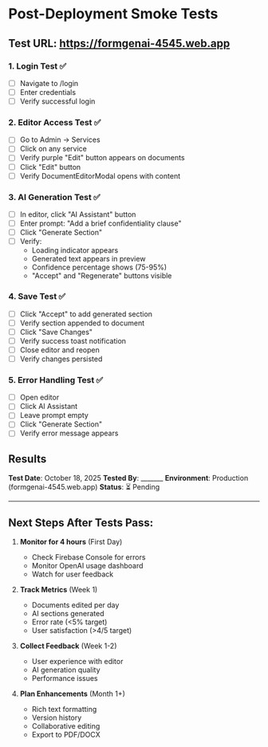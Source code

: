 # Post-Deployment Smoke Tests

## Test URL: https://formgenai-4545.web.app

### 1. Login Test ✅
- [ ] Navigate to /login
- [ ] Enter credentials
- [ ] Verify successful login

### 2. Editor Access Test ✅
- [ ] Go to Admin → Services
- [ ] Click on any service
- [ ] Verify purple "Edit" button appears on documents
- [ ] Click "Edit" button
- [ ] Verify DocumentEditorModal opens with content

### 3. AI Generation Test ✅
- [ ] In editor, click "AI Assistant" button
- [ ] Enter prompt: "Add a brief confidentiality clause"
- [ ] Click "Generate Section"
- [ ] Verify:
  - Loading indicator appears
  - Generated text appears in preview
  - Confidence percentage shows (75-95%)
  - "Accept" and "Regenerate" buttons visible

### 4. Save Test ✅
- [ ] Click "Accept" to add generated section
- [ ] Verify section appended to document
- [ ] Click "Save Changes"
- [ ] Verify success toast notification
- [ ] Close editor and reopen
- [ ] Verify changes persisted

### 5. Error Handling Test ✅
- [ ] Open editor
- [ ] Click AI Assistant
- [ ] Leave prompt empty
- [ ] Click "Generate Section"
- [ ] Verify error message appears

## Results

**Test Date**: October 18, 2025
**Tested By**: _______
**Environment**: Production (formgenai-4545.web.app)
**Status**: ⏳ Pending

---

## Next Steps After Tests Pass:

1. **Monitor for 4 hours** (First Day)
   - Check Firebase Console for errors
   - Monitor OpenAI usage dashboard
   - Watch for user feedback

2. **Track Metrics** (Week 1)
   - Documents edited per day
   - AI sections generated
   - Error rate (<5% target)
   - User satisfaction (>4/5 target)

3. **Collect Feedback** (Week 1-2)
   - User experience with editor
   - AI generation quality
   - Performance issues

4. **Plan Enhancements** (Month 1+)
   - Rich text formatting
   - Version history
   - Collaborative editing
   - Export to PDF/DOCX
